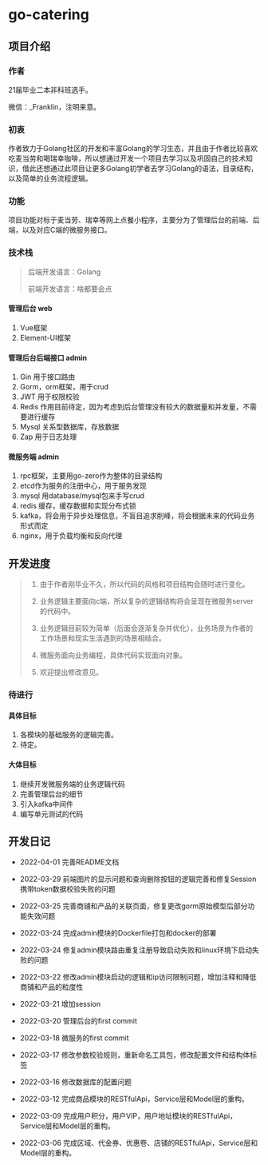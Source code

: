 # go-catering

## 项目介绍

### 作者

21届毕业二本非科班选手。

微信：_Franklin，注明来意。

### 初衷

作者致力于Golang社区的开发和丰富Golang的学习生态，并且由于作者比较喜欢吃麦当劳和喝瑞幸咖啡，所以想通过开发一个项目去学习以及巩固自己的技术知识，借此还想通过此项目让更多Golang初学者去学习Golang的语法，目录结构，以及简单的业务流程逻辑。

### 功能

项目功能对标于麦当劳、瑞幸等网上点餐小程序，主要分为了管理后台的前端、后端，以及对应C端的微服务接口。

### 技术栈

> 后端开发语言：Golang
>
> 前端开发语言：啥都要会点

#### 管理后台 web

1. Vue框架
2. Element-UI框架

#### 管理后台后端接口 admin

1. Gin 用于接口路由
2. Gorm，orm框架，用于crud
3. JWT 用于权限校验
4. Redis 作用目前待定，因为考虑到后台管理没有较大的数据量和并发量，不需要进行缓存
5. Mysql 关系型数据库，存放数据
6. Zap 用于日志处理

#### 微服务端 admin

1. rpc框架，主要用go-zero作为整体的目录结构
2. etcd作为服务的注册中心，用于服务发现
3. mysql 用database/mysql包来手写crud
4. redis 缓存，缓存数据和实现分布式锁
5. kafka，将会用于异步处理信息，不盲目追求削峰，将会根据未来的代码业务形式而定
6. nginx，用于负载均衡和反向代理

## 开发进度

> 1. 由于作者刚毕业不久，所以代码的风格和项目结构会随时进行变化。
>
> 2. 业务逻辑主要面向c端，所以复杂的逻辑结构将会呈现在微服务server的代码中。
> 3. 业务逻辑目前较为简单（后面会逐渐复杂并优化），业务场景为作者的工作场景和现实生活遇到的场景相结合。
> 4. 微服务面向业务编程，具体代码实现面向对象。
> 5. 欢迎提出修改意见。

### 待进行

#### 具体目标

1. 各模块的基础服务的逻辑完善。
2. 待定。

#### 大体目标

1. 继续开发微服务端的业务逻辑代码
2. 完善管理后台的细节
3. 引入kafka中间件
4. 编写单元测试的代码

## 开发日记

- 2022-04-01 完善README文档

- 2022-03-29 前端图片的显示问题和查询删除按钮的逻辑完善和修复Session携带token数据校验失败的问题
- 2022-03-25 完善商铺和产品的关联页面，修复更改gorm原始模型后部分功能失效问题
- 2022-03-24 完成admin模块的Dockerfile打包和docker的部署
- 2022-03-24 修复admin模块路由重复注册导致启动失败和linux环境下启动失败的问题
- 2022-03-22 修改admin模块启动的逻辑和ip访问限制问题，增加注释和降低商铺和产品的粒度性
- 2022-03-21 增加session
- 2022-03-20 管理后台的first commit
- 2022-03-18 微服务的first commit
- 2022-03-17 修改参数校验规则，重新命名工具包，修改配置文件和结构体标签
- 2022-03-16 修改数据库的配置问题
- 2022-03-12 完成商品模块的RESTfulApi，Service层和Model层的重构。
- 2022-03-09 完成用户积分，用户VIP，用户地址模块的RESTfulApi，Service层和Model层的重构。
- 2022-03-06 完成区域、代金券、优惠卷、店铺的RESTfulApi，Service层和Model层的重构。